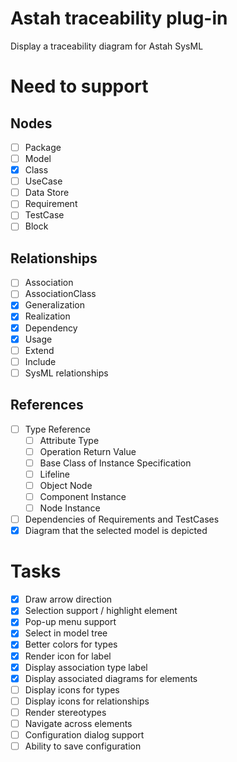 # Astah traceability plug-in

Display a traceability diagram for Astah SysML

# Need to support

## Nodes

- [ ] Package
- [ ] Model
- [X] Class
- [ ] UseCase
- [ ] Data Store
- [ ] Requirement
- [ ] TestCase
- [ ] Block

## Relationships

- [ ] Association
- [ ] AssociationClass
- [X] Generalization 
- [X] Realization
- [X] Dependency
- [X] Usage 
- [ ] Extend
- [ ] Include 
- [ ] SysML relationships

## References

- [ ] Type Reference 
  - [ ] Attribute Type
  - [ ] Operation Return Value
  - [ ] Base Class of Instance Specification
  - [ ] Lifeline
  - [ ] Object Node
  - [ ] Component Instance
  - [ ] Node Instance
- [ ] Dependencies of Requirements and TestCases
- [X] Diagram that the selected model is depicted

# Tasks

- [X] Draw arrow direction
- [X] Selection support / highlight element
- [X] Pop-up menu support
- [X] Select in model tree 
- [X] Better colors for types
- [X] Render icon for label
- [X] Display association type label
- [X] Display associated diagrams for elements
- [ ] Display icons for types
- [ ] Display icons for relationships
- [ ] Render stereotypes
- [ ] Navigate across elements
- [ ] Configuration dialog support
- [ ] Ability to save configuration
